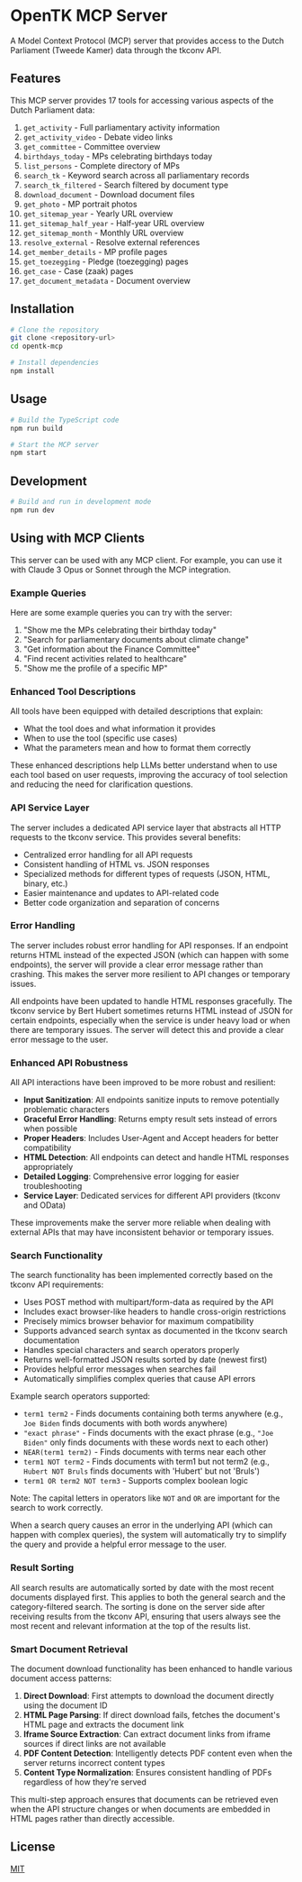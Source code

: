 # OpenTK MCP Server

A Model Context Protocol (MCP) server that provides access to the Dutch Parliament (Tweede Kamer) data through the tkconv API.

## Features

This MCP server provides 17 tools for accessing various aspects of the Dutch Parliament data:

1. `get_activity` - Full parliamentary activity information
2. `get_activity_video` - Debate video links
3. `get_committee` - Committee overview
4. `birthdays_today` - MPs celebrating birthdays today
5. `list_persons` - Complete directory of MPs
6. `search_tk` - Keyword search across all parliamentary records
7. `search_tk_filtered` - Search filtered by document type
8. `download_document` - Download document files
9. `get_photo` - MP portrait photos
10. `get_sitemap_year` - Yearly URL overview
11. `get_sitemap_half_year` - Half-year URL overview
12. `get_sitemap_month` - Monthly URL overview
13. `resolve_external` - Resolve external references
14. `get_member_details` - MP profile pages
15. `get_toezegging` - Pledge (toezegging) pages
16. `get_case` - Case (zaak) pages
17. `get_document_metadata` - Document overview

## Installation

```bash
# Clone the repository
git clone <repository-url>
cd opentk-mcp

# Install dependencies
npm install
```

## Usage

```bash
# Build the TypeScript code
npm run build

# Start the MCP server
npm start
```

## Development

```bash
# Build and run in development mode
npm run dev
```

## Using with MCP Clients

This server can be used with any MCP client. For example, you can use it with Claude 3 Opus or Sonnet through the MCP integration.

### Example Queries

Here are some example queries you can try with the server:

1. "Show me the MPs celebrating their birthday today"
2. "Search for parliamentary documents about climate change"
3. "Get information about the Finance Committee"
4. "Find recent activities related to healthcare"
5. "Show me the profile of a specific MP"

### Enhanced Tool Descriptions

All tools have been equipped with detailed descriptions that explain:

- What the tool does and what information it provides
- When to use the tool (specific use cases)
- What the parameters mean and how to format them correctly

These enhanced descriptions help LLMs better understand when to use each tool based on user requests, improving the accuracy of tool selection and reducing the need for clarification questions.

### API Service Layer

The server includes a dedicated API service layer that abstracts all HTTP requests to the tkconv service. This provides several benefits:

- Centralized error handling for all API requests
- Consistent handling of HTML vs. JSON responses
- Specialized methods for different types of requests (JSON, HTML, binary, etc.)
- Easier maintenance and updates to API-related code
- Better code organization and separation of concerns

### Error Handling

The server includes robust error handling for API responses. If an endpoint returns HTML instead of the expected JSON (which can happen with some endpoints), the server will provide a clear error message rather than crashing. This makes the server more resilient to API changes or temporary issues.

All endpoints have been updated to handle HTML responses gracefully. The tkconv service by Bert Hubert sometimes returns HTML instead of JSON for certain endpoints, especially when the service is under heavy load or when there are temporary issues. The server will detect this and provide a clear error message to the user.

### Enhanced API Robustness

All API interactions have been improved to be more robust and resilient:

- **Input Sanitization**: All endpoints sanitize inputs to remove potentially problematic characters
- **Graceful Error Handling**: Returns empty result sets instead of errors when possible
- **Proper Headers**: Includes User-Agent and Accept headers for better compatibility
- **HTML Detection**: All endpoints can detect and handle HTML responses appropriately
- **Detailed Logging**: Comprehensive error logging for easier troubleshooting
- **Service Layer**: Dedicated services for different API providers (tkconv and OData)

These improvements make the server more reliable when dealing with external APIs that may have inconsistent behavior or temporary issues.

### Search Functionality

The search functionality has been implemented correctly based on the tkconv API requirements:

- Uses POST method with multipart/form-data as required by the API
- Includes exact browser-like headers to handle cross-origin restrictions
- Precisely mimics browser behavior for maximum compatibility
- Supports advanced search syntax as documented in the tkconv search documentation
- Handles special characters and search operators properly
- Returns well-formatted JSON results sorted by date (newest first)
- Provides helpful error messages when searches fail
- Automatically simplifies complex queries that cause API errors

Example search operators supported:
- `term1 term2` - Finds documents containing both terms anywhere (e.g., `Joe Biden` finds documents with both words anywhere)
- `"exact phrase"` - Finds documents with the exact phrase (e.g., `"Joe Biden"` only finds documents with these words next to each other)
- `NEAR(term1 term2)` - Finds documents with terms near each other
- `term1 NOT term2` - Finds documents with term1 but not term2 (e.g., `Hubert NOT Bruls` finds documents with 'Hubert' but not 'Bruls')
- `term1 OR term2 NOT term3` - Supports complex boolean logic

Note: The capital letters in operators like `NOT` and `OR` are important for the search to work correctly.

When a search query causes an error in the underlying API (which can happen with complex queries), the system will automatically try to simplify the query and provide a helpful error message to the user.

### Result Sorting

All search results are automatically sorted by date with the most recent documents displayed first. This applies to both the general search and the category-filtered search. The sorting is done on the server side after receiving results from the tkconv API, ensuring that users always see the most recent and relevant information at the top of the results list.

### Smart Document Retrieval

The document download functionality has been enhanced to handle various document access patterns:

1. **Direct Download**: First attempts to download the document directly using the document ID
2. **HTML Page Parsing**: If direct download fails, fetches the document's HTML page and extracts the document link
3. **Iframe Source Extraction**: Can extract document links from iframe sources if direct links are not available
4. **PDF Content Detection**: Intelligently detects PDF content even when the server returns incorrect content types
5. **Content Type Normalization**: Ensures consistent handling of PDFs regardless of how they're served

This multi-step approach ensures that documents can be retrieved even when the API structure changes or when documents are embedded in HTML pages rather than directly accessible.

## License

[MIT](LICENSE)
